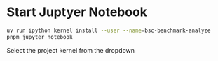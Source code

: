 # Start Juptyer Notebook

```bash
uv run ipython kernel install --user --name=bsc-benchmark-analyze
pnpm jupyter notebook
```

Select the project kernel from the dropdown

